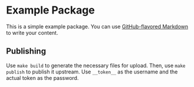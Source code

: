 # Example Package

This is a simple example package. You can use
[GitHub-flavored Markdown](https://guides.github.com/features/mastering-markdown/)
to write your content.


## Publishing
Use `make build` to generate the necessary files for upload. Then, use `make publish` to publish it upstream.
Use `__token__` as the username and the actual token as the password.